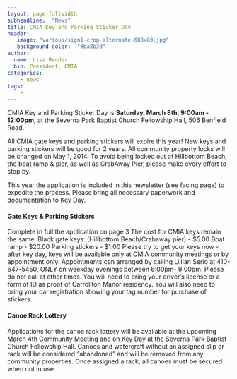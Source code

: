 ```yaml
---
layout: page-fullwidth
subheadline:  "News"
title: CMIA Key and Parking Sticker Day
header:
   image: "various/sign1-crop-alternate-680x80.jpg"
   background-color:  "#ba8b3d"
author:
  name: Lisa Bender
  bio: President, CMIA
categories:
    - news
tags:
    - 
---
```


CMIA Key and Parking Sticker Day is **Saturday, March 8th, 9:00am - 12:00pm**, at the Severna Park Baptist Church Fellowship Hall, 506 Benfield Road.

All CMIA gate keys and parking stickers will expire this year!
New keys and parking stickers will be good for 2 years. All
community property locks will be changed on May 1, 2014. To
avoid being locked out of Hillbottom Beach, the boat ramp &
pier, as well as CrabAway Pier, please make every effort to
stop by.

This year the application is included in this newsletter (see facing page) to expedite the process. Please bring
all necessary paperwork and documentation to Key Day.

#### Gate Keys & Parking Stickers

Complete in full the application on page 3
The cost for CMIA keys remain the same:
Black gate keys: (Hillbottom Beach/Crabaway pier) - $5.00
Boat ramp - $20.00
Parking stickers - $1.00
Please try to get your keys now - after key day, keys will be available only at CMIA community meetings or
by appointment only. Appointments can arranged by calling Lillian Serio at 410-647-5450, ONLY on weekday
evenings between 6:00pm- 9:00pm. Please do not call at other times.
You will need to bring your driver’s license or a form of ID as proof of Carrollton Manor residency. You will
also need to bring your car registration showing your tag number for purchase of stickers.

#### Canoe Rack Lottery

Applications for the canoe rack lottery will be available at the upcoming March 4th Community
Meeting and on Key Day at the Severna Park Baptist
Church Fellowship Hall. Canoes and watercraft without an assigned slip or rack will be considered
“abandoned” and will be removed from any community properties. Once assigned a rack, all canoes
must be secured when not in use.